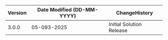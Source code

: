  **Version** | **Date Modified (DD-MM-YYYY)**| **ChangeHistory**                                                                         |
|------------|-------------------------------|-------------------------------------------------------------------------------------------|
| 3.0.0      | 05-093-2025                    | Initial Solution Release                                               |
